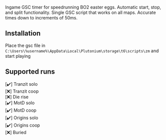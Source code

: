 Ingame GSC timer for speedrunning BO2 easter eggs. Automatic start, stop, and split functionality. Single GSC script that works on all maps. Accurate times down to increments of 50ms.

## Installation
Place the gsc file in ```C:\Users\%username%\AppData\Local\Plutonium\storage\t6\scripts\zm``` and start playing

## Supported runs  
  [✔️] Tranzit solo  
  [❌] Tranzit coop  
  [❌] Die rise  
  [✔️] MotD solo  
  [✔️] MotD coop  
  [✔️] Origins solo  
  [✔️] Origins coop  
  [❌] Buried 
